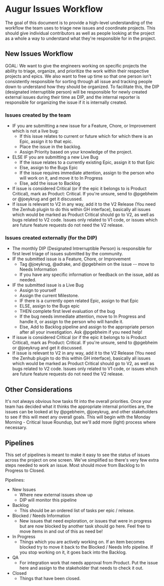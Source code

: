 # Augur Issues Workflow

The goal of this document is to provide a high-level understanding of the workflow the team uses to triage new issues and coordinate projects. This should give individual contributors as well as people looking at the project as a whole a way to understand what they're responsible for in the project.

## New Issues Workflow

GOAL: We want to give the engineers working on specific projects the ability to triage, organize, and prioritize the work within their respective projects and epics. We also want to free up time so that one person isn't consistently responsible for sorting through all issue and tracking people down to understand how they should be organized. To facilitate this, the DIP (designated interruptible person) will be responsible for newly created external issues during their time as DIP, and the internal reporter is responsible for organizing the issue if it is internally created.

### Issues created by the team

- IF you are submitting a new issue for a Feature, Chore, or Improvement which is not a live bug:
  - If this issue relates to current or future which for which there is an Epic, assign it to that epic.
  - Place the issue in the backlog.
  - Assign Priority based on your knowledge of the project.
- ELSE IF you are submitting a new Live Bug
  - If the issue relates to a currently existing Epic, assign it to that Epic
  - Else, assign to the Bugs Epic
  - If the issue requires immediate attention, assign to the person who will work on it, and move it to In Progress
  - Else, add the issue to Backlog
- If issue is considered Critical (or if the epic it belongs to is Product Critical), mark as Product: Critical. If you're unsure, send to @pgebheim or @joeykrug and get it discussed.
- If issue is relevant to V2 in any way, add it to the V2 Release (You need the Zenhub plugin to do this within GH interface), basically all issues which would be marked as Product Critical should go to V2, as well as bugs related to V2 code. Issues only related to V1 code, or issues which are future feature requests do not need the V2 release.

### Issues created externally (for the DIP)

- The monthly DIP (Designated Intrerruptible Person) is responsible for first level triage of issues submitted by the community.
- IF the submitted issue is a Feature, Chore, or Improvement
  - Tag @joeykrug, @adrake, and @pgebheim on the issue -- move to Needs Information
  - If you have any specific information or feedback on the issue, add as needed.
- IF the submitted issue is a Live Bug
  - Assign to yourself
  - Assign the current Milestone.
  - IF there is a currently open related Epic, assign to that Epic
  - ELSE, assign to the Bugs epic
  - THEN complete first level evaluation of the bug
  - If the bug needs immediate attention, move to In Progress and handle it, or assign to the person who will handle it.
  - Else, Add to Backlog pipeline and assign to the appropriate person after all your investigation. Ask @pgebheim if you need help!
- If issue is considered Critical (or if the epic it belongs to is Product Critical), mark as Product: Critical. If you're unsure, send to @pgebheim or @joeykrug and get it discussed.
- If issue is relevant to V2 in any way, add it to the V2 Release (You need the Zenhub plugin to do this within GH interface), basically all issues which would be marked as Product Critical should go to V2, as well as bugs related to V2 code. Issues only related to V1 code, or issues which are future feature requests do not need the V2 release.

## Other Considerations

It's not always obvious how tasks fit into the overall priorities. Once your team has decided what it thinks the appropriate internal priorities are, the issues can be looked at by @pgebheim, @joeykrug, and other stakeholders to see if this will meet any overall goals. This will begin with the Monday Morning - Critical Issue Roundup, but we'll add more (light) process where necessary.


## Pipelines

This set of pipelines is meant to make it easy to see the status of issues across the project on one screen. We've simplified so there's very few extra steps needed to work an issue. Most should move from Backlog to In Progress to Closed.

Pipelines:
- New Issues
  - Where new external issues show up
  - DIP will monitor this pipeline
- Backlog
  - This should be an ordered list of tasks per epic / release.
- Blocked / Needs Information
  - New issues that need exploration, or issues that were in progress but are now blocked by another task should go here. Feel free to move items in and out of this as need be!
- In Progress
  - Things which you are actively working on. If an item becomes blocked try to move it back to the Blocked / Needs Info pipeline. If you stop working on it, it goes back into the Backlog.
- QA
  - For integration work that needs approval from Product. Put the issue here and assign to the stakeholder that needs to check it out.
- Closed
  - Things that have been closed.
